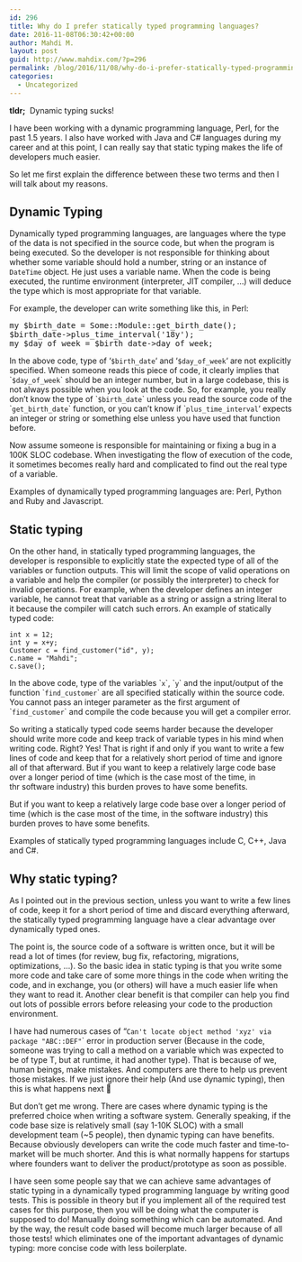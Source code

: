 ```yaml
---
id: 296
title: Why do I prefer statically typed programming languages?
date: 2016-11-08T06:30:42+00:00
author: Mahdi M.
layout: post
guid: http://www.mahdix.com/?p=296
permalink: /blog/2016/11/08/why-do-i-prefer-statically-typed-programming-languages/
categories:
  - Uncategorized
---
```

**tldr;**  Dynamic typing sucks!

I have been working with a dynamic programming language, Perl, for the past 1.5 years. I also have worked with Java and C# languages during my career and at this point, I can really say that static typing makes the life of developers much easier.

So let me first explain the difference between these two terms and then I will talk about my reasons.

## Dynamic Typing

Dynamically typed programming languages, are languages where the type of the data is not specified in the source code, but when the program is being executed. So the developer is not responsible for thinking about whether some variable should hold a number, string or an instance of `DateTime` object. He just uses a variable name. When the code is being executed, the runtime environment (interpreter, JIT compiler, &#8230;) will deduce the type which is most appropriate for that variable.

For example, the developer can write something like this, in Perl:

<pre>my $birth_date = Some::Module::get_birth_date();
$birth_date-&gt;plus_time_interval('18y');
my $day_of_week = $birth_date-&gt;day_of_week;</pre>

In the above code, type of &#8216;`$birth_date`&#8216; and &#8216;`$day_of_week`&#8216; are not explicitly specified. When someone reads this piece of code, it clearly implies that \``$day_of_week`\` should be an integer number, but in a large codebase, this is not always possible when you look at the code. So, for example, you really don&#8217;t know the type of \``$birth_date`\` unless you read the source code of the \``get_birth_date`\` function, or you can&#8217;t know if \``plus_time_interval`&#8216; expects an integer or string or something else unless you have used that function before.

Now assume someone is responsible for maintaining or fixing a bug in a 100K SLOC codebase. When investigating the flow of execution of the code, it sometimes becomes really hard and complicated to find out the real type of a variable.

Examples of dynamically typed programming languages are: Perl, Python and Ruby and Javascript.

## Static typing

On the other hand, in statically typed programming languages, the developer is responsible to explicitly state the expected type of all of the variables or function outputs. This will limit the scope of valid operations on a variable and help the compiler (or possibly the interpreter) to check for invalid operations. For example, when the developer defines an integer variable, he cannot treat that variable as a string or assign a string literal to it because the compiler will catch such errors. An example of statically typed code:

    int x = 12;
    int y = x+y;
    Customer c = find_customer("id", y);
    c.name = "Mahdi";
    c.save();

In the above code, type of the variables \``x`\`, \``y`\` and the input/output of the function \``find_customer`\` are all specified statically within the source code. You cannot pass an integer parameter as the first argument of \``find_customer`\` and compile the code because you will get a compiler error.

So writing a statically typed code seems harder because the developer should write more code and keep track of variable types in his mind when writing code. Right? Yes! That is right if and only if you want to write a few lines of code and keep that for a relatively short period of time and ignore all of that afterward. But if you want to keep a relatively large code base over a longer period of time (which is the case most of the time, in thr software industry) this burden proves to have some benefits.

But if you want to keep a relatively large code base over a longer period of time (which is the case most of the time, in the software industry) this burden proves to have some benefits.

Examples of statically typed programming languages include C, C++, Java and C#.

## Why static typing?

As I pointed out in the previous section, unless you want to write a few lines of code, keep it for a short period of time and discard everything afterward, the statically typed programming language have a clear advantage over dynamically typed ones.

The point is, the source code of a software is written once, but it will be read a lot of times (for review, bug fix, refactoring, migrations, optimizations, &#8230;). So the basic idea in static typing is that you write some more code and take care of some more things in the code when writing the code, and in exchange, you (or others) will have a much easier life when they want to read it. Another clear benefit is that compiler can help you find out lots of possible errors before releasing your code to the production environment.

I have had numerous cases of &#8220;`Can't locate object method 'xyz' via package "ABC::DEF"`\` error in production server (Because in the code, someone was trying to call a method on a variable which was expected to be of type T, but at runtime, it had another type). That is because of we, human beings, make mistakes. And computers are there to help us prevent those mistakes. If we just ignore their help (And use dynamic typing), then this is what happens next 🙂

But don&#8217;t get me wrong. There are cases where dynamic typing is the preferred choice when writing a software system. Generally speaking, if the code base size is relatively small (say 1-10K SLOC) with a small development team (~5 people), then dynamic typing can have benefits. Because obviously developers can write the code much faster and time-to-market will be much shorter. And this is what normally happens for startups where founders want to deliver the product/prototype as soon as possible.

I have seen some people say that we can achieve same advantages of static typing in a dynamically typed programming language by writing good tests. This is possible in theory but if you implement all of the required test cases for this purpose, then you will be doing what the computer is supposed to do! Manually doing something which can be automated. And by the way, the result code based will become much larger because of all those tests! which eliminates one of the important advantages of dynamic typing: more concise code with less boilerplate.